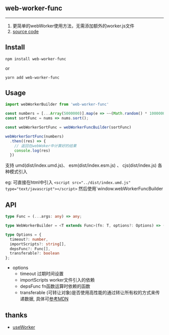 ## web-worker-func
---

1. 更简单的webWorker使用方法，无需添加额外的worker.js文件
2. [source code](https://github.com/Fuphoenixes/web-worker-func)

## Install

```
npm install web-worker-func
```
or
```
yarn add web-worker-func
```

## Usage

```javascript
import webWorkerBuilder from 'web-worker-func'

const numbers = [...Array(5000000)].map(e => ~~(Math.random() * 1000000));
const sortFunc = nums => nums.sort();

const webWorkerSortFunc = webWorkerFuncBuilder(sortFunc)

webWorkerSortFunc(numbers)
  .then((res) => {
    // 返回在webWoker中计算好的结果
    console.log(res)
  })
```
支持 umd(dist/index.umd.js)、 esm(dist/index.esm.js) 、 cjs(dist/index.js) 各种模式引入

eg: 可直接在html中引入 `<script src="../dist/index.umd.js" type="text/javascript"></script>` 然后使用`window.webWorkerFuncBuilder


## API
```ts
type Func = (...args: any) => any;

type WebWorkerBuilder = <T extends Func>(fn: T, options?: Options) => (...args: Parameters<T>) => Promise<ReturnType<T>>;

type Options = {
  timeout?: number,
  importScripts?: string[],
  depsFunc?: Func[],
  transferable?: boolean
};
```
- options
    - timeout 过期时间设置
    - importScripts  worker文件引入的依赖
    - depsFunc  fn函数运算时依赖的函数
    - transferable (可转让对象)是否使用高性能的通过转让所有权的方式来传递数据, 具体可[参考MDN](https://developer.mozilla.org/zh-CN/docs/Web/API/Web_Workers_API/Using_web_workers#%E9%80%9A%E8%BF%87%E8%BD%AC%E8%AE%A9%E6%89%80%E6%9C%89%E6%9D%83_%E5%8F%AF%E8%BD%AC%E8%AE%A9%E5%AF%B9%E8%B1%A1_%E6%9D%A5%E4%BC%A0%E9%80%92%E6%95%B0%E6%8D%AE)

## thanks
- [useWorker](https://github.com/alewin/useWorker/blob/1ceb211fc0cbd3cb4b72b6a7f4d36e16c339109c/packages/useWorker/package.json)
